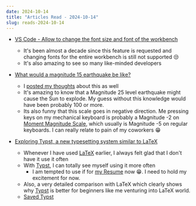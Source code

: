 ```yaml
---
date: 2024-10-14
title: "Articles Read - 2024-10-14"
slug: reads-2024-10-14
---
```




* [VS Code - Allow to change the font size and font of the workbench][1]
  * It's been almost a decade since this feature is requested and changing fonts for the entire workbench is still not supported 😒
  * It's also amazing to see so many like-minded developers
* [What would a magnitude 15 earthquake be like?][2]
  * I [posted my thoughts][3] about this as well
  * It's amazing to know that a Magnitude 25 level earthquake might cause the Sun to explode. My guess without this knowledge would have been probably 100 or more.
  * Its also funny that this scale goes in negative direction. Me pressing keys on my mechanical keyboard is probably a Magnitude -2 on [Moment Magnitude Scale][4], which usually is Magnitude -5 on regular keyboards. I can really relate to pain of my coworkers 😁
* [Exploring Typst, a new typesetting system similar to LaTeX][5]
  * Whenever I have used [LaTeX][6] earlier, I always felt glad that I don't have it use it often
  * With [Typst][7], I can totally see myself using it more often
    * I am tempted to use if for [my Resume][8] now 😁. I need to hold my excitement for now.
  * Also, a very detailed comparison with LaTeX which clearly shows why [Typst][7] is better for beginners like me venturing into LaTeX world.
  * [Saved Typst][9]



  [1]: https://github.com/microsoft/vscode/issues/519
  [2]: https://youtu.be/e3uk7jU3RHo?si=SbwHlBPcVPgF5Icu
  [3]: https://mastodon.world/deck/@divinedragon/113302591171580363
  [4]: https://en.wikipedia.org/wiki/Moment_magnitude_scale
  [5]: https://blog.jreyesr.com/posts/typst/
  [6]: https://www.latex-project.org/
  [7]: https://github.com/typst/typst
  [8]: /Resume-DeepakShakya.pdf
  [9]: /saves/repository-typst/
